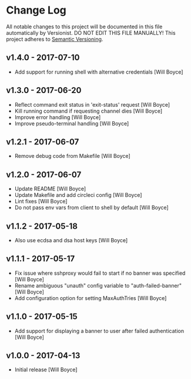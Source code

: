 # Change Log

All notable changes to this project will be documented in this file
automatically by Versionist. DO NOT EDIT THIS FILE MANUALLY!
This project adheres to [Semantic Versioning](http://semver.org/).

## v1.4.0 - 2017-07-10

* Add support for running shell with alternative credentials [Will Boyce]

## v1.3.0 - 2017-06-20

* Reflect command exit status in 'exit-status' request [Will Boyce]
* Kill running command if requesting channel dies [Will Boyce]
* Improve error handling [Will Boyce]
* Improve pseudo-terminal handling [Will Boyce]

## v1.2.1 - 2017-06-07

* Remove debug code from Makefile [Will Boyce]

## v1.2.0 - 2017-06-07

* Update README [Will Boyce]
* Update Makefile and add circleci config [Will Boyce]
* Lint fixes [Will Boyce]
* Do not pass env vars from client to shell by default [Will Boyce]

## v1.1.2 - 2017-05-18

* Also use ecdsa and dsa host keys [Will Boyce]

## v1.1.1 - 2017-05-17

* Fix issue where sshproxy would fail to start if no banner was specified [Will Boyce]
* Rename ambiguous "unauth" config variable to "auth-failed-banner" [Will Boyce]
* Add configuration option for setting MaxAuthTries [Will Boyce]

## v1.1.0 - 2017-05-15

* Add support for displaying a banner to user after failed authentication [Will Boyce]

## v1.0.0 - 2017-04-13

* Initial release [Will Boyce]
